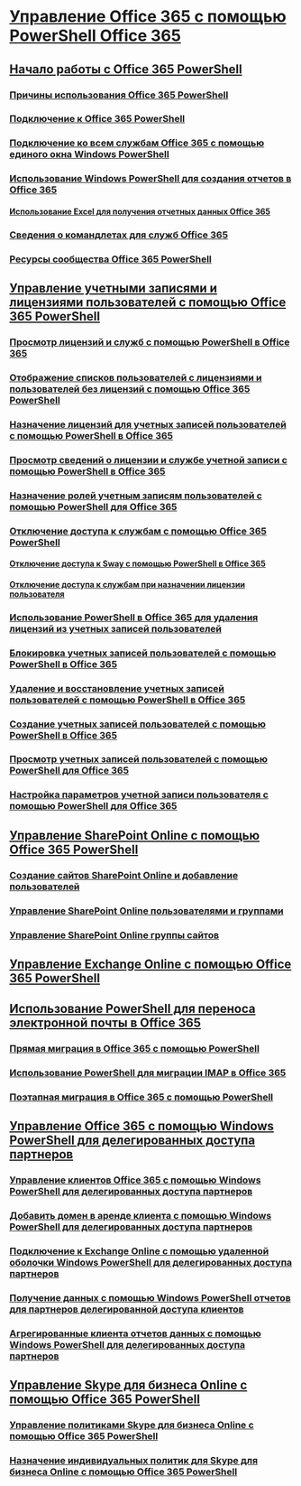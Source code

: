 
# [Управление Office 365 с помощью PowerShell Office 365](manage-office-365-with-office-365-powershell.md)
## [Начало работы с Office 365 PowerShell](getting-started-with-office-365-powershell.md)
### [Причины использования Office 365 PowerShell](why-you-need-to-use-office-365-powershell.md)
### [Подключение к Office 365 PowerShell](connect-to-office-365-powershell.md)
### [Подключение ко всем службам Office 365 с помощью единого окна Windows PowerShell](connect-to-all-office-365-services-in-a-single-windows-powershell-window.md)
### [Использование Windows PowerShell для создания отчетов в Office 365](use-windows-powershell-to-create-reports-in-office-365.md)
#### [Использование Excel для получения отчетных данных Office 365](using-excel-to-retrieve-office-365-reporting-data.md)
### [Сведения о командлетах для служб Office 365](cmdlet-references-for-office-365-services.md)
### [Ресурсы сообщества Office 365 PowerShell](office-365-powershell-community-resources.md)
## [Управление учетными записями и лицензиями пользователей с помощью Office 365 PowerShell](manage-user-accounts-and-licenses-with-office-365-powershell.md)
### [Просмотр лицензий и служб с помощью PowerShell в Office 365](view-licenses-and-services-with-office-365-powershell.md)
### [Отображение списков пользователей с лицензиями и пользователей без лицензий с помощью Office 365 PowerShell](view-licensed-and-unlicensed-users-with-office-365-powershell.md)
### [Назначение лицензий для учетных записей пользователей с помощью PowerShell в Office 365](assign-licenses-to-user-accounts-with-office-365-powershell.md)
### [Просмотр сведений о лицензии и службе учетной записи с помощью PowerShell в Office 365](view-account-license-and-service-details-with-office-365-powershell.md)
### [Назначение ролей учетным записям пользователей с помощью PowerShell для Office 365](assign-roles-to-user-accounts-with-office-365-powershell.md)
### [Отключение доступа к службам с помощью Office 365 PowerShell](disable-access-to-services-with-office-365-powershell.md)
#### [Отключение доступа к Sway с помощью PowerShell в Office 365](disable-access-to-sway-with-office-365-powershell.md)
#### [Отключение доступа к службам при назначении лицензии пользователя](disable-access-to-services-while-assigning-user-licenses.md)
### [Использование PowerShell в Office 365 для удаления лицензий из учетных записей пользователей](remove-licenses-from-user-accounts-with-office-365-powershell.md)
### [Блокировка учетных записей пользователей с помощью PowerShell в Office 365](block-user-accounts-with-office-365-powershell.md)
### [Удаление и восстановление учетных записей пользователей с помощью PowerShell в Office 365](delete-and-restore-user-accounts-with-office-365-powershell.md)
### [Создание учетных записей пользователей с помощью PowerShell в Office 365](create-user-accounts-with-office-365-powershell.md)
### [Просмотр учетных записей пользователей с помощью PowerShell для Office 365](view-user-accounts-with-office-365-powershell.md)
### [Настройка параметров учетной записи пользователя с помощью PowerShell для Office 365](configure-user-account-properties-with-office-365-powershell.md)
## [Управление SharePoint Online с помощью Office 365 PowerShell](manage-sharepoint-online-with-office-365-powershell.md)
### [Создание сайтов SharePoint Online и добавление пользователей](create-sharepoint-sites-and-add-users-with-powershell.md)
### [Управление SharePoint Online пользователями и группами](manage-sharepoint-users-and-groups-with-powershell.md)
### [Управление SharePoint Online группы сайтов](manage-sharepoint-site-groups-with-powershell.md)
## [Управление Exchange Online с помощью Office 365 PowerShell](manage-exchange-online-with-office-365-powershell.md)
## [Использование PowerShell для переноса электронной почты в Office 365](use-powershell-for-email-migration-to-office-365.md)
### [Прямая миграция в Office 365 с помощью PowerShell](use-powershell-to-perform-a-cutover-migration-to-office-365.md)
### [Использование PowerShell для миграции IMAP в Office 365](use-powershell-to-perform-an-imap-migration-to-office-365.md)
### [Поэтапная миграция в Office 365 с помощью PowerShell](use-powershell-to-perform-a-staged-migration-to-office-365.md)
## [Управление Office 365 с помощью Windows PowerShell для делегированных доступа партнеров](manage-office-365-with-windows-powershell-for-delegated-access-permissions-dap-p.md)
### [Управление клиентов Office 365 с помощью Windows PowerShell для делегированных доступа партнеров](manage-office-365-tenants-with-windows-powershell-for-delegated-access-permissio.md)
### [Добавить домен в аренде клиента с помощью Windows PowerShell для делегированных доступа партнеров](add-a-domain-to-a-client-tenancy-with-windows-powershell-for-delegated-access-pe.md)
### [Подключение к Exchange Online с помощью удаленной оболочки Windows PowerShell для делегированных доступа партнеров](connect-to-exchange-online-tenants-with-remote-windows-powershell-for-delegated.md)
### [Получение данных с помощью Windows PowerShell отчетов для партнеров делегированной доступа клиентов](retrieve-customer-tenant-reporting-data-with-windows-powershell-for-delegated-ac.md)
### [Агрегированные клиента отчетов данных с помощью Windows PowerShell для делегированных доступа партнеров](aggregate-customer-reporting-data-via-windows-powershell-for-delegated-access-pe.md)
## [Управление Skype для бизнеса Online с помощью Office 365 PowerShell](manage-skype-for-business-online-with-office-365-powershell.md)
### [Управление политиками Skype для бизнеса Online с помощью Office 365 PowerShell](manage-skype-for-business-online-policies-with-office-365-powershell.md)
### [Назначение индивидуальных политик для Skype для бизнеса Online с помощью Office 365 PowerShell](assign-per-user-skype-for-business-online-policies-with-office-365-powershell.md)

